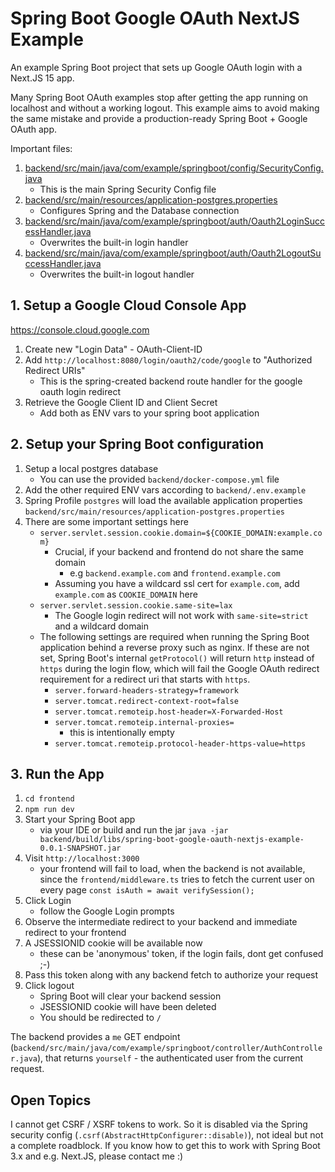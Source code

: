 # Spring Boot Google OAuth NextJS Example
An example Spring Boot project that sets up Google OAuth login with a Next.JS 15 app.

Many Spring Boot OAuth examples stop after getting the app running on localhost and without a working logout.
This example aims to avoid making the same mistake and provide a production-ready Spring Boot + Google OAuth app.

Important files:

1. [backend/src/main/java/com/example/springboot/config/SecurityConfig.java](backend/src/main/java/com/example/springboot/config/SecurityConfig.java)
   - This is the main Spring Security Config file
2. [backend/src/main/resources/application-postgres.properties](backend/src/main/resources/application-postgres.properties)
   - Configures Spring and the Database connection
3. [backend/src/main/java/com/example/springboot/auth/Oauth2LoginSuccessHandler.java](backend/src/main/java/com/example/springboot/auth/Oauth2LoginSuccessHandler.java)
   - Overwrites the built-in login handler
4. [backend/src/main/java/com/example/springboot/auth/Oauth2LogoutSuccessHandler.java](backend/src/main/java/com/example/springboot/auth/Oauth2LogoutSuccessHandler.java)
   - Overwrites the built-in logout handler

## 1. Setup a Google Cloud Console App

https://console.cloud.google.com

1. Create new "Login Data" - OAuth-Client-ID
2. Add `http://localhost:8080/login/oauth2/code/google` to "Authorized Redirect URIs"
   - This is the spring-created backend route handler for the google oauth login redirect
3. Retrieve the Google Client ID and Client Secret
   - Add both as ENV vars to your spring boot application

## 2. Setup your Spring Boot configuration

1. Setup a local postgres database
   - You can use the provided `backend/docker-compose.yml` file
2. Add the other required ENV vars according to `backend/.env.example`
3. Spring Profile `postgres` will load the available application properties `backend/src/main/resources/application-postgres.properties`
4. There are some important settings here
   - `server.servlet.session.cookie.domain=${COOKIE_DOMAIN:example.com}`
     - Crucial, if your backend and frontend do not share the same domain
       - e.g `backend.example.com` and `frontend.example.com`
     - Assuming you have a wildcard ssl cert for `example.com`, add `example.com` as `COOKIE_DOMAIN` here
   - `server.servlet.session.cookie.same-site=lax`
     - The Google login redirect will not work with `same-site=strict` and a wildcard domain
   - The following settings are required when running the Spring Boot application behind a reverse proxy such as nginx. If these are not set, Spring Boot's internal `getProtocol()` will return `http` instead of `https` during the login flow, which will fail the Google OAuth redirect requirement for a redirect uri that starts with `https`.
     - `server.forward-headers-strategy=framework` 
     - `server.tomcat.redirect-context-root=false`
     - `server.tomcat.remoteip.host-header=X-Forwarded-Host`
     - `server.tomcat.remoteip.internal-proxies=`
       - this is intentionally empty
     - `server.tomcat.remoteip.protocol-header-https-value=https`

## 3. Run the App

1. `cd frontend`
2. `npm run dev`
3. Start your Spring Boot app
   - via your IDE or build and run the jar `java -jar backend/build/libs/spring-boot-google-oauth-nextjs-example-0.0.1-SNAPSHOT.jar`
4. Visit `http://localhost:3000`
   - your frontend will fail to load, when the backend is not available, since the `frontend/middleware.ts` tries to fetch the current user on every page `const isAuth = await verifySession();`
5. Click Login
   - follow the Google Login prompts
6. Observe the intermediate redirect to your backend and immediate redirect to your frontend
7. A JSESSIONID cookie will be available now
   - these can be 'anonymous' token, if the login fails, dont get confused ;-)
8. Pass this token along with any backend fetch to authorize your request
9. Click logout
   - Spring Boot will clear your backend session
   - JSESSIONID cookie will have been deleted
   - You should be redirected to `/`

The backend provides a `me` GET endpoint (`backend/src/main/java/com/example/springboot/controller/AuthController.java`), that returns `yourself` - the authenticated user from the current request.

## Open Topics

I cannot get CSRF / XSRF tokens to work. So it is disabled via the Spring security config (`.csrf(AbstractHttpConfigurer::disable)`), not ideal but not a complete roadblock. If you know how to get this to work with Spring Boot 3.x and e.g. Next.JS, please contact me :)


